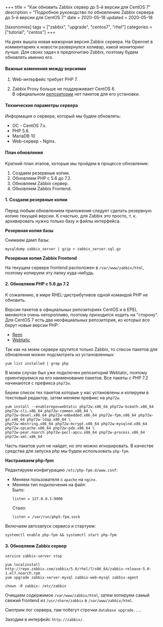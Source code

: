 +++
title = "Как обновить Zabbix сервер до 5-й версии для CentOS 7"
description = "Подробное руководство по обновлению Zabbix сервера до 5-й версии для CentOS 7."
date = 2020-05-18
updated = 2020-05-18

[taxonomies]
tags = ["zabbix", "upgrade", "centos7", "rhel"]
categories = ["tutorial", "centos"]
+++

На днях вышла новая мажорная версия Zabbix сервера. На Opennet в комментариях к новости развернулся холивар, какой
мониторинг лучше. Для своих задач я предпочитаю Zabbix, поэтому будем обновлять именно его.

#### Важные изменения между версиями

1. Web-интерфейс требует PHP 7.

2. Zabbix Proxy больше не поддерживает CentOS 6.  
   В официальном [репозитории](http://repo.zabbix.com/zabbix/5.0/rhel/6/x86_64/) нет пакетов для его установки. 

#### Технические параметры сервера

Информация о сервере, который мы будем обновлять:

- ОС - CentOS 7.x.
- PHP 5.6.
- MariaDB 10
- Web-сервер - Nginx.

#### План обновления

Краткий план этапов, которые мы пройдем в процессе обновления:

1. Создаем резервные копии.
2. Обновляем PHP с 5.6 до 7.2.
3. Обновляем Zabbix сервер.
4. Обновляем Zabbix Frontend.

#### 1. Создаем резервные копии

Перед любым обновлением приложения следует сделать резервную копию текущей версии. 
К счастью, для Zabbix это просто, т. к. архивировать нужно только базу и файлы интерфейса.

**Резервная копия базы**

Снимаем дамп базы:

```shell script
mysqldump zabbix_server | gzip > zabbix_server.sql.gz
```

**Резервная копия Zabbix Frontend**

На текущем сервере frontend расположен в `/var/www/zabbix/html`, поэтому копируем эту папку куда-нибудь.

#### 2. Обновляем PHP с 5.6 до 7.2

К сожалению, в мире RHEL-дистрибутивов одной командой PHP не обновить.

Версии пакетов в официальных репозиториях CentOS и в EPEL меняются очень неторопливо, поэтому приходится ходить на "сторону".
Для CentOS 7 есть два неофициальных репозитория, из которых все берут новые версии PHP:

- [Remi](https://rpms.remirepo.net/)
- [Webtatic](https://webtatic.com/projects/yum-repository/)

Так как на моем сервере крутится только Zabbix, то список пакетов для обновления можно подсмотреть из установленных: 

```shell script
yum list installed | grep php
```

В моем случае был уже подключен репозиторий Webtatic, поэтому ориентируемся на его наименование пакетов. 
Все пакеты с PHP 7.2 начинаются с префикса `php72w`. 

Берем список тех пакетов которые у нас установлены и копируем в текстовый редактор, затем меняем префикс на `php72w`.

```shell script
yum install --enablerepo=webtatic php72w.x86_64 php72w-bcmath.x86_64 php72w-cli.x86_64 php72w-common.x86_64 \
php72w-devel.x86_64 php72w-embedded.x86_64 php72w-fpm.x86_64 php72w-gd.x86_64 php72w-ldap.x86_64 \ 
php72w-mbstring.x86_64 php72w-mcrypt.x86_64 php72w-mysqlnd.x86_64 php72w-opcache.x86_64 php72w-pdo.x86_64 \
php72w-pear.noarch php72w-pecl-apcu.x86_64 php72w-process.x86_64 php72w-xml.x86_64
```

Часть пакетов yum не найдет, но это можно игнорировать. В качестве средства для запуска php 
мы будем использовать `php-fpm`.

**Настраиваем php-fpm**

Редактируем конфигурацию `/etc/php-fpm.d/www.conf`:

- Меняем пользователя с `apache` на `nginx`.
- Меняем тип подключения на файл:  
  Было:
  ```
  listen = 127.0.0.1:9000
  ```
  Стало:
  ```
  listen = /var/run/php5-fpm.sock
  ```

Включаем автозапуск сервиса и стартуем:

```shell script
systemctl enable php-fpm && systemctl start php-fpm
```

#### 3. Обновляем Zabbix сервер

```shell script
service zabbix-server stop

yum localinstall http://repo.zabbix.com/zabbix/5.0/rhel/7/x86_64/zabbix-release-5.0-1.el7.noarch.rpm
yum upgrade zabbix-server-mysql zabbix-web-mysql zabbix-agent

chown -R zabbix: /etc/zabbix
```

Очищаем содержимое `/var/www/zabbix/html`, затем копируем самый свежий 
frontend из `/usr/share/zabbix` в `/var/www/zabbix/html`.

Смотрим лог сервера, там побегут строчки `database upgrade...`.

Заходим в интерфейс `http://zabbix/`.
